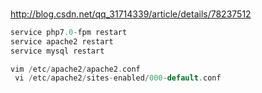 ### 
http://blog.csdn.net/qq_31714339/article/details/78237512
```c
service php7.0-fpm restart 
service apache2 restart
service mysql restart

vim /etc/apache2/apache2.conf
 vi /etc/apache2/sites-enabled/000-default.conf
```
